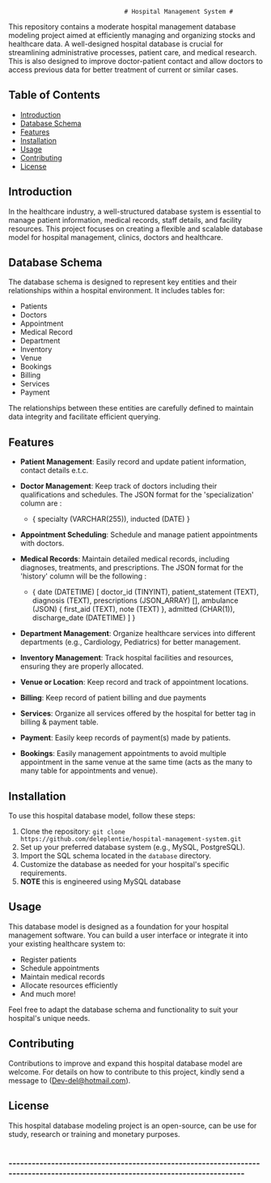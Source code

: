   									# Hospital Management System #

This repository contains a moderate hospital management database modeling project aimed at efficiently managing and organizing stocks and healthcare data. A well-designed hospital database is crucial for streamlining administrative processes, patient care, and medical research. This is also designed to improve doctor-patient contact and allow doctors to access previous data for better treatment of current or similar cases.

## Table of Contents

- [Introduction](#Introduction)
- [Database Schema](#Database-Schema)
- [Features](#Features)
- [Installation](#Installation)
- [Usage](#usage)
- [Contributing](#contributing)
- [License](#license)

## Introduction

In the healthcare industry, a well-structured database system is essential to manage patient information, medical records, staff details, and facility resources. This project focuses on creating a flexible and scalable database model for hospital management, clinics, doctors and healthcare.

## Database Schema

The database schema is designed to represent key entities and their relationships within a hospital environment. It includes tables for:

- Patients
- Doctors
- Appointment
- Medical Record
- Department
- Inventory
- Venue
- Bookings
- Billing
- Services
- Payment

The relationships between these entities are carefully defined to maintain data integrity and facilitate efficient querying.

## Features

- **Patient Management**: Easily record and update patient information, contact details e.t.c.

- **Doctor Management**: Keep track of doctors including their qualifications and schedules. The JSON format for the 'specialization' column are :
    + {
        specialty (VARCHAR(255)),
	inducted (DATE)
      }

- **Appointment Scheduling**: Schedule and manage patient appointments with doctors.

- **Medical Records**: Maintain detailed medical records, including diagnoses, treatments, and prescriptions. The JSON format for the 'history' column will be the following :
    + {
        date (DATETIME)
          [
            doctor_id (TINYINT),
            patient_statement (TEXT),
            diagnosis (TEXT),
            prescriptions (JSON_ARRAY)
              [],
            ambulance (JSON)
              {
                first_aid (TEXT),
                note (TEXT)
              },
            admitted (CHAR(1)),
            discharge_date (DATETIME)
          ]
      }
      
- **Department Management**: Organize healthcare services into different departments (e.g., Cardiology, Pediatrics) for better management.

- **Inventory Management**: Track hospital facilities and resources, ensuring they are properly allocated.

- **Venue or Location**: Keep record and track of appointment locations.

- **Billing**: Keep record of patient billing and due payments

- **Services**: Organize all services offered by the hospital for better tag in billing & payment table.

- **Payment**: Easily keep records of payment(s) made by patients.

- **Bookings**: Easily management appointments to avoid multiple appointment in the same venue at the same time (acts as the many to many table for appointments and venue).

## Installation

To use this hospital database model, follow these steps:

1. Clone the repository: `git clone https://github.com/deleplentie/hospital-management-system.git`
2. Set up your preferred database system (e.g., MySQL, PostgreSQL).
3. Import the SQL schema located in the `database` directory.
4. Customize the database as needed for your hospital's specific requirements.
5. **NOTE** this is engineered using MySQL database 

## Usage

This database model is designed as a foundation for your hospital management software. You can build a user interface or integrate it into your existing healthcare system to:

- Register patients
- Schedule appointments
- Maintain medical records
- Allocate resources efficiently
- And much more!

Feel free to adapt the database schema and functionality to suit your hospital's unique needs.

## Contributing

Contributions to improve and expand this hospital database model are welcome. For details on how to contribute to this project, kindly send a message to (Dev-del@hotmail.com).

## License

This hospital database modeling project is an open-source, can be use for study, research or training and monetary purposes.

#
##
### ------------------------------------------------------------------------------------------------------------------------------ ###
####                                                                                                                              ####
